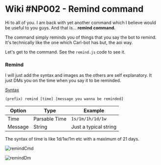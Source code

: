 # Wiki #NP002 - Remind command

Hi to all of you. I am back with yet another command which I believe would be useful to you guys. And that is... **remind command.**

The command simply reminds you of things that you say the bot to remind. It's technically like the one which Carl-bot has but, the aoi way. 

Let's get to the command. See the `remind.js` code to see it.

### Remind
I will just add the syntax and images as the others are self explanatory. It just DMs you on the time when you say it to be reminded.

<u>Syntax</u>

`(prefix) remind [time] [message you wanna be reminded]`

| Option | Type | Example |
| --- | --- | --- |
| Time | Parsable Time | `1s/1m/1h/1d/1w` |
| Message | String | Just a typical string |


The syntax of time is like 1d/1w/1m etc with a maximum of 21 days.

![remindCmd](https://cdn.discordapp.com/attachments/1149961478372347985/1152865015817322546/Screenshot_20230917_124116_Discord.jpg)

![remindDm](https://cdn.discordapp.com/attachments/1149961478372347985/1152865036218400829/Screenshot_20230917_124252_Discord.jpg)
